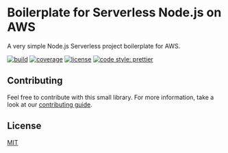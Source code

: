 # Boilerplate for Serverless Node.js on AWS

A very simple Node.js Serverless project boilerplate for AWS.

[![build](https://github.com/slergberg/boilerplate-serverless-nodejs-aws/workflows/build/badge.svg)](https://github.com/slergberg/boilerplate-serverless-nodejs-aws/)
[![coverage](https://coveralls.io/repos/github/slergberg/boilerplate-serverless-nodejs-aws/badge.svg?branch=master)](https://coveralls.io/github/slergberg/boilerplate-serverless-nodejs-aws?branch=master)
[![license](https://img.shields.io/badge/License-MIT-yellow.svg)](https://opensource.org/licenses/MIT)
[![code style: prettier](https://img.shields.io/badge/code_style-prettier-ff69b4.svg)](https://github.com/prettier/prettier)

## Contributing

Feel free to contribute with this small library. For more information, take a
look at our
[contributing guide](https://github.com/slergberg/boilerplate-serverless-nodejs-aws/blob/master/CONTRIBUTING.md).

## License

[MIT](https://github.com/slergberg/boilerplate-serverless-nodejs-aws/blob/master/LICENSE.md)
